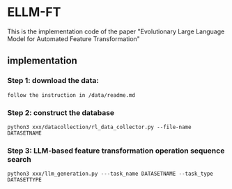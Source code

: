 # ELLM-FT
This is the implementation code of the paper "Evolutionary Large Language Model for Automated Feature Transformation"

## implementation
### Step 1: download the data: 
```
follow the instruction in /data/readme.md
```

### Step 2: construct the database
```
python3 xxx/datacollection/rl_data_collector.py --file-name DATASETNAME 
```
### Step 3: LLM-based feature transformation operation sequence search 
```
python3 xxx/llm_generation.py ---task_name DATASETNAME --task_type DATASETTYPE
```
